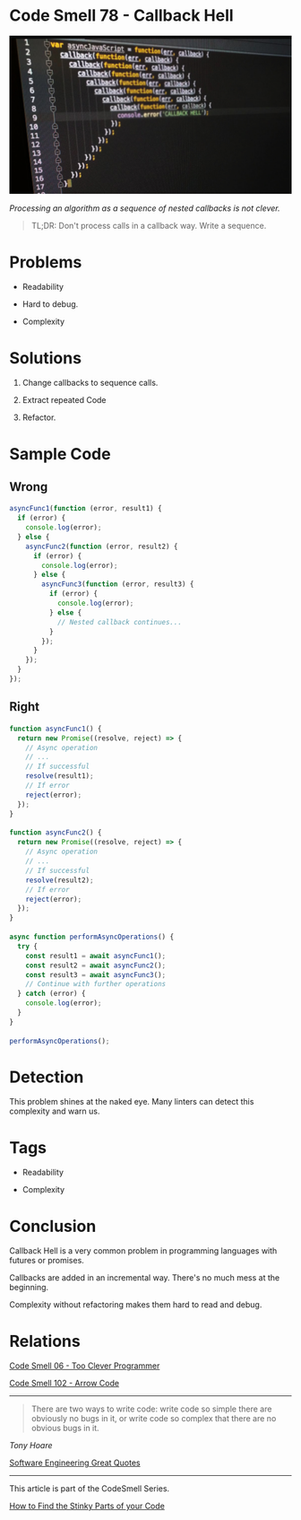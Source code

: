 # Code Smell 78 - Callback Hell

![Code Smell 78 - Callback Hell](Code%20Smell%2078%20-%20Callback%20Hell.jpg)

*Processing an algorithm as a sequence of nested callbacks is not clever.*

> TL;DR: Don't process calls in a callback way. Write a sequence.

# Problems

- Readability

- Hard to debug.

- Complexity

# Solutions

1. Change callbacks to sequence calls.

2. Extract repeated Code

3. Refactor.

# Sample Code

## Wrong

[Gist Url]: # (https://gist.github.com/mcsee/110f803da03a27f4024ebbce97154307)
```javascript
asyncFunc1(function (error, result1) {
  if (error) {
    console.log(error);
  } else {
    asyncFunc2(function (error, result2) {
      if (error) {
        console.log(error);
      } else {
        asyncFunc3(function (error, result3) {
          if (error) {
            console.log(error);
          } else {
            // Nested callback continues...
          }
        });
      }
    });
  }
});
```

## Right

[Gist Url]: # (https://gist.github.com/mcsee/90622aea76933ddedea1fd344dbe4751)
```javascript
function asyncFunc1() {
  return new Promise((resolve, reject) => {
    // Async operation
    // ...
    // If successful
    resolve(result1);
    // If error
    reject(error);
  });
}

function asyncFunc2() {
  return new Promise((resolve, reject) => {
    // Async operation
    // ...
    // If successful
    resolve(result2);
    // If error
    reject(error);
  });
}

async function performAsyncOperations() {
  try {
    const result1 = await asyncFunc1();
    const result2 = await asyncFunc2();
    const result3 = await asyncFunc3();
    // Continue with further operations
  } catch (error) {
    console.log(error);
  }
}

performAsyncOperations();
```

# Detection

This problem shines at the naked eye. Many linters can detect this complexity and warn us.

# Tags

- Readability

- Complexity

# Conclusion

Callback Hell is a very common problem in programming languages with futures or promises.

Callbacks are added in an incremental way. There's no much mess at the beginning.

Complexity without refactoring makes them hard to read and debug.

# Relations

[Code Smell 06 - Too Clever Programmer](https://github.com/mcsee/Software-Design-Articles/tree/main/Articles/Code%20Smells/Code%20Smell%2006%20-%20Too%20Clever%20Programmer/readme.md)

[Code Smell 102 - Arrow Code](https://github.com/mcsee/Software-Design-Articles/tree/main/Articles/Code%20Smells/Code%20Smell%20102%20-%20Arrow%20Code/readme.md)
 
* * *

> There are two ways to write code: write code so simple there are obviously no bugs in it, or write code so complex that there are no obvious bugs in it.

_Tony Hoare_
 
[Software Engineering Great Quotes](https://github.com/mcsee/Software-Design-Articles/tree/main/Articles/Quotes/Software%20Engineering%20Great%20Quotes/readme.md)

* * *

This article is part of the CodeSmell Series.

[How to Find the Stinky Parts of your Code](https://github.com/mcsee/Software-Design-Articles/tree/main/Articles/Code%20Smells/How%20to%20Find%20the%20Stinky%20parts%20of%20your%20Code/readme.md)
